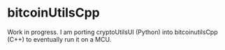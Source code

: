 # bitcoinUtilsCpp

Work in progress. I am porting cryptoUtilsUI (Python) into bitcoinutilsCpp (C++) to eventually run it on a MCU. 
